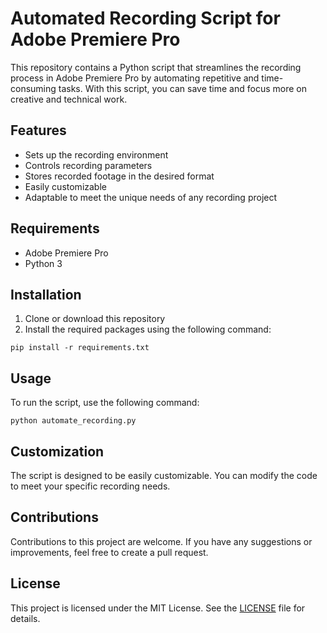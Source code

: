 # Automated Recording Script for Adobe Premiere Pro

This repository contains a Python script that streamlines the recording process in Adobe Premiere Pro by automating repetitive and time-consuming tasks. With this script, you can save time and focus more on creative and technical work.

## Features
- Sets up the recording environment
- Controls recording parameters
- Stores recorded footage in the desired format
- Easily customizable
- Adaptable to meet the unique needs of any recording project

## Requirements
- Adobe Premiere Pro
- Python 3

## Installation
1. Clone or download this repository
2. Install the required packages using the following command:

```pip install -r requirements.txt```

## Usage
To run the script, use the following command:

```python automate_recording.py```

## Customization
The script is designed to be easily customizable. You can modify the code to meet your specific recording needs.

## Contributions
Contributions to this project are welcome. If you have any suggestions or improvements, feel free to create a pull request.

## License
This project is licensed under the MIT License. See the [LICENSE](LICENSE) file for details.
